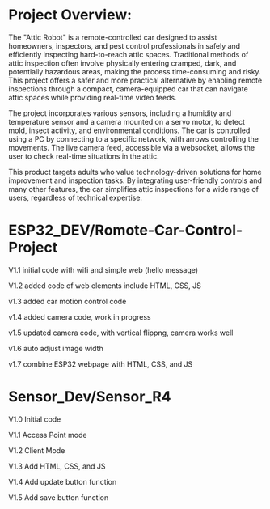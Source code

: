 # Project Overview:
The "Attic Robot" is a remote-controlled car designed to assist homeowners, inspectors, and pest control professionals in safely and efficiently inspecting hard-to-reach attic spaces. Traditional methods of attic inspection often involve physically entering cramped, dark, and potentially hazardous areas, making the process time-consuming and risky. This project offers a safer and more practical alternative by enabling remote inspections through a compact, camera-equipped car that can navigate attic spaces while providing real-time video feeds.

The project incorporates various sensors, including a humidity and temperature sensor and a camera mounted on a servo motor, to detect mold, insect activity, and environmental conditions. The car is controlled using a PC by connecting to a specific network, with arrows controlling the movements. The live camera feed, accessible via a websocket, allows the user to check real-time situations in the attic.

This product targets adults who value technology-driven solutions for home improvement and inspection tasks. By integrating user-friendly controls and many other features, the car simplifies attic inspections for a wide range of users, regardless of technical expertise.


# ESP32_DEV/Romote-Car-Control-Project

V1.1 initial code with wifi and simple web (hello message)

V1.2 added code of web elements include HTML, CSS, JS

v1.3 added car motion control code

v1.4 added camera code, work in progress

v1.5 updated camera code, with vertical flippng, camera works well 

v1.6 auto adjust image width

v1.7 combine ESP32 webpage with HTML, CSS, and JS

# Sensor_Dev/Sensor_R4

V1.0 Initial code

V1.1 Access Point mode

V1.2 Client Mode

V1.3 Add HTML, CSS, and JS

V1.4 Add update button function

V1.5 Add save button function







